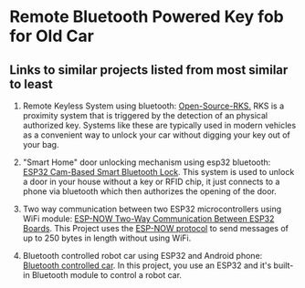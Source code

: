 # Remote Bluetooth Powered Key fob for Old Car

## Links to similar projects listed from most similar to least
1. Remote Keyless System using bluetooth:
    [Open-Source-RKS.][1]
    RKS is a proximity system that is triggered by the detection of an physical authorized key.  Systems like these are typically used in modern vehicles as a convenient way to unlock your car without digging your key out of your bag.

2. "Smart Home" door unlocking mechanism using esp32 bluetooth:
    [ESP32 Cam-Based Smart Bluetooth Lock][2].
    This system is used to unlock a door in your house without a key or RFID chip, it just connects to a phone via bluetooth which then authorizes the opening of the door. 
3. Two way communication between two ESP32 microcontrollers using WiFi module:
    [ESP-NOW Two-Way Communication Between ESP32 Boards][3].  This Project uses the [ESP-NOW protocol][4] to send messages of up to 250 bytes in length without using WiFi.
4. Bluetooth controlled robot car using ESP32 and Android phone:
    [Bluetooth controlled car][5].  In this project, you use an ESP32 and it's built-in Bluetooth module to control a robot car.


[1]: https://github.com/fryefryefrye/Open-Source-RKS "Open Souce Remote Keyless System"
[2]: https://www.electronicsforu.com/electronics-projects/hardware-diy/esp32cam-based-smart-bluetooth-lock "Smart Bluetooth Lock using ESP32"
[3]: https://randomnerdtutorials.com/esp-now-two-way-communication-esp32/ "ESP-NOW example project"
[4]: https://github.com/espressif/esp-now "ESP-NOW protocol github page"
[5]: https://www.androiderode.com/bluetooth-controlled-car-using-esp32-and-smartphone/ "Remote controlled car using bluetooth and smartphone"
